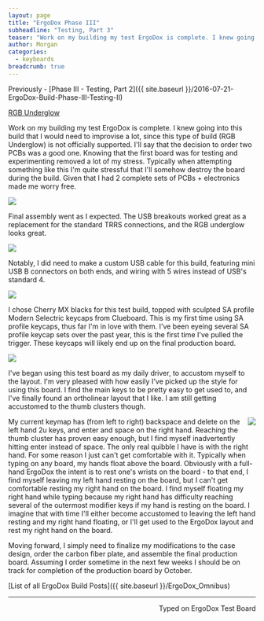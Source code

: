```yaml
---
layout: page
title: "ErgoDox Phase III"
subheadline: "Testing, Part 3"
teaser: "Work on my building my test ErgoDox is complete. I knew going into this build that I would need to improvise a lot, since this type of build (RGB Underglow) is not officially supported. I'll say that the decision to order two PCBs was a good one. Knowing that the first board was for testing and experimenting removed a lot of my stress. Typically when attempting something like this I'm quite stressful that I'll somehow destroy the board during the build. Given that I had 2 complete sets of PCBs + electronics made me worry free."
author: Morgan
categories:
  - keyboards
breadcrumb: true
---
```

Previously - [Phase III - Testing, Part 2]({{ site.baseurl }}/2016-07-21-ErgoDox-Build-Phase-III-Testing-II)

<a class="embedly-card" href="https://gfycat.com/LimpInbornCrayfish">RGB Underglow</a>
<script async src="//cdn.embedly.com/widgets/platform.js" charset="UTF-8"></script>

Work on my building my test ErgoDox is complete. I knew going into this build that I would need to improvise a lot, since this type of build (RGB Underglow) is not officially supported. I'll say that the decision to order two PCBs was a good one. Knowing that the first board was for testing and experimenting removed a lot of my stress. Typically when attempting something like this I'm quite stressful that I'll somehow destroy the board during the build. Given that I had 2 complete sets of PCBs + electronics made me worry free.

![](http://imgur.com/GuhuZgt.jpg)

Final assembly went as I expected. The USB breakouts worked great as a replacement for the standard TRRS connections, and the RGB underglow looks great.

![](http://imgur.com/fAeOG9P.jpg)

Notably, I did need to make a custom USB cable for this build, featuring mini USB B connectors on both ends, and wiring with 5 wires instead of USB's standard 4.

![](http://imgur.com/kl7ePVf.jpg)

I chose Cherry MX blacks for this test build, topped with sculpted SA profile Modern Selectric keycaps from Clueboard. This is my first time using SA profile keycaps, thus far I'm in love with them. I've been eyeing several SA profile keycap sets over the past year, this is the first time I've pulled the trigger. These keycaps will likely end up on the final production board.

![](http://imgur.com/RAKomIg.jpg)

I've began using this test board as my daily driver, to accustom myself to the layout. I'm very pleased with how easily I've picked up the style for using this board. I find the main keys to be pretty easy to get used to, and I've finally found an ortholinear layout that I like. I am still getting accustomed to the thumb clusters though.

<img align="right" src="http://imgur.com/S8eICis.jpg">My current keymap has (from left to right) backspace and delete on the left hand 2u keys, and enter and space on the right hand. Reaching the thumb cluster has proven easy enough, but I find myself inadvertently hitting enter instead of space. The only real quibble I have is with the right hand. For some reason I just can't get comfortable with it. Typically when typing on any board, my hands float above the board. Obviously with a full-hand ErgoDox the intent is to rest one's wrists on the board - to that end, I find myself leaving my left hand resting on the board, but I can't get comfortable resting my right hand on the board. I find myself floating my right hand while typing because my right hand has difficulty reaching several of the outermost modifier keys if my hand is resting on the board. I imagine that with time I'll either become accustomed to leaving the left hand resting and my right hand floating, or I'll get used to the ErgoDox layout and rest my right hand on the board.  

Moving forward, I simply need to finalize my modifications to the case design, order the carbon fiber plate, and assemble the final production board. Assuming I order sometime in the next few weeks I should be on track for completion of the production board by October.

[List of all ErgoDox Build Posts]({{ site.baseurl }}/ErgoDox_Omnibus)

---
<p align="right">Typed on ErgoDox Test Board</p>
